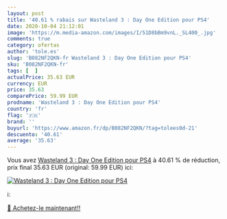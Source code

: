 ```yaml
---
layout: post
title: '40.61 % rabais sur Wasteland 3 : Day One Edition pour PS4'
date: 2020-10-04 21:12:01
image: 'https://m.media-amazon.com/images/I/51D8bBm9vnL._SL400_.jpg'
comments: true
category: ofertas
author: 'tole.es'
slug: 'B082NF2QKN-fr Wasteland 3 : Day One Edition pour PS4'
sku: 'B082NF2QKN-fr'
tags: [  ]
actualPrice: 35.63 EUR
currency: EUR
price: 35.63
comparePrice: 59.99 EUR
prodname: 'Wasteland 3 : Day One Edition pour PS4'
country: 'fr'
flag: '🇫🇷'
brand: ''
buyurl: 'https://www.amazon.fr/dp/B082NF2QKN/?tag=tolees0d-21'
descuento: '40.61'
average: '35.63'
---
```


Vous avez [Wasteland 3 : Day One Edition pour PS4](https://www.amazon.fr/dp/B082NF2QKN/?tag=tolees0d-21)  à  40.61 % de réduction, prix final  35.63 EUR (original: 59.99 EUR) ici:

[![Wasteland 3 : Day One Edition pour PS4](https://m.media-amazon.com/images/I/51D8bBm9vnL._SL400_.jpg)](https://www.amazon.fr/dp/B082NF2QKN/?tag=tolees0d-21)

ℹ️:


[🛒 Achetez-le maintenant!!](https://www.amazon.fr/dp/B082NF2QKN/?tag=tolees0d-21)
